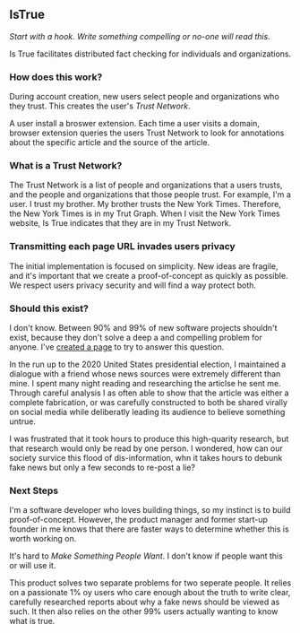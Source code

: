 ## IsTrue
_Start with a hook. Write something compelling or no-one will read this._

Is True facilitates distributed fact checking for individuals and organizations. 

### How does this work?

During account creation, new users select people and organizations who they trust. This creates the user's _Trust Network_.

A user install a broswer extension. Each time a user visits a domain, browser extension queries the users Trust Network to look for annotations about the specific article and the source of the article. 

### What is a Trust Network?
The Trust Network is a list of people and organizations that a users trusts, and the people and organizations that those people trust.
For example, I'm a user. I trust my brother. My brother trusts the New York Times. Therefore, the New York Times is in my Trut Graph. When I visit the New York Times website, Is True indicates that they are in my Trust Network. 


### Transmitting each page URL invades users privacy
The initial implementation is focused on simplicity. New ideas are fragile, and it's important that we create a proof-of-concept as quickly as possible. We respect users privacy security and will find a way protect both.

### Should this exist?
I don't know. Between 90% and 99% of new software projects shouldn't exist, because they don't solve a deep a and compelling problem for anyone.
I've [created a page](.need-approach-benetit-competition) to try to answer this question. 

In the run up to the 2020 United States presidential election, I maintained a dialogue with a friend whose news sources were extremely different than mine. I spent many night reading and researching the articlse he sent me. Through careful analysis I as often able to show that the article was either a complete fabrication, or was carefully constructed to both be shared virally on social media while deliberatly leading its audience to believe something untrue.  

I was frustrated that it took hours to produce this high-quarity research, but that research would only be read by one person. I wondered, how can our society survice this flood of dis-information, whn it takes hours to debunk fake news but only a few seconds to re-post a lie?

### Next Steps
I'm a software developer who loves building things, so my instinct is to build proof-of-concept. However, the product manager and former start-up founder in me knows that there are faster ways to determine whether this is worth working on.

It's hard to *Make Something People Want*. I don't know if people want this or will use it. 

This product solves two separate problems for two seperate people. It relies on a passionate 1% oy users who care enough about the truth to write clear, carefully researched reports about why a fake news should be viewed as such. It then also relies on the other 99% users actually wanting to know what is true. 
